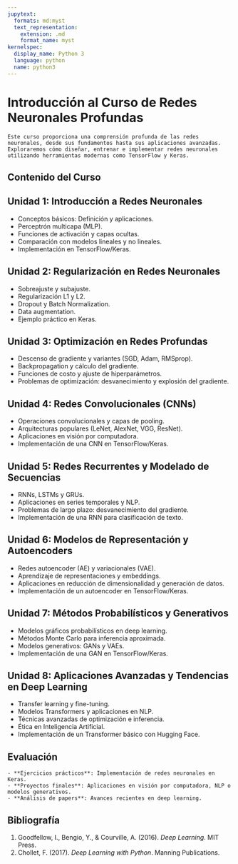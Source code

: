 ```yaml
---
jupytext:
  formats: md:myst
  text_representation:
    extension: .md
    format_name: myst
kernelspec:
  display_name: Python 3
  language: python
  name: python3
---
```


# Introducción al Curso de Redes Neuronales Profundas

```{admonition} Objetivo del Curso
Este curso proporciona una comprensión profunda de las redes neuronales, desde sus fundamentos hasta sus aplicaciones avanzadas. Exploraremos cómo diseñar, entrenar e implementar redes neuronales utilizando herramientas modernas como TensorFlow y Keras.
```

## Contenido del Curso



## **Unidad 1: Introducción a Redes Neuronales**
- Conceptos básicos: Definición y aplicaciones.
- Perceptrón multicapa (MLP).
- Funciones de activación y capas ocultas.
- Comparación con modelos lineales y no lineales.
- Implementación en TensorFlow/Keras.

## **Unidad 2: Regularización en Redes Neuronales**
- Sobreajuste y subajuste.
- Regularización L1 y L2.
- Dropout y Batch Normalization.
- Data augmentation.
- Ejemplo práctico en Keras.

## **Unidad 3: Optimización en Redes Profundas**
- Descenso de gradiente y variantes (SGD, Adam, RMSprop).
- Backpropagation y cálculo del gradiente.
- Funciones de costo y ajuste de hiperparámetros.
- Problemas de optimización: desvanecimiento y explosión del gradiente.

## **Unidad 4: Redes Convolucionales (CNNs)**
- Operaciones convolucionales y capas de pooling.
- Arquitecturas populares (LeNet, AlexNet, VGG, ResNet).
- Aplicaciones en visión por computadora.
- Implementación de una CNN en TensorFlow/Keras.

## **Unidad 5: Redes Recurrentes y Modelado de Secuencias**
- RNNs, LSTMs y GRUs.
- Aplicaciones en series temporales y NLP.
- Problemas de largo plazo: desvanecimiento del gradiente.
- Implementación de una RNN para clasificación de texto.

## **Unidad 6: Modelos de Representación y Autoencoders**
- Redes autoencoder (AE) y variacionales (VAE).
- Aprendizaje de representaciones y embeddings.
- Aplicaciones en reducción de dimensionalidad y generación de datos.
- Implementación de un autoencoder en TensorFlow/Keras.

## **Unidad 7: Métodos Probabilísticos y Generativos**
- Modelos gráficos probabilísticos en deep learning.
- Métodos Monte Carlo para inferencia aproximada.
- Modelos generativos: GANs y VAEs.
- Implementación de una GAN en TensorFlow/Keras.

## **Unidad 8: Aplicaciones Avanzadas y Tendencias en Deep Learning**
- Transfer learning y fine-tuning.
- Modelos Transformers y aplicaciones en NLP.
- Técnicas avanzadas de optimización e inferencia.
- Ética en Inteligencia Artificial.
- Implementación de un Transformer básico con Hugging Face.

## Evaluación

```{admonition} Criterios de Evaluación
- **Ejercicios prácticos**: Implementación de redes neuronales en Keras.
- **Proyectos finales**: Aplicaciones en visión por computadora, NLP o modelos generativos.
- **Análisis de papers**: Avances recientes en deep learning.
```


## Bibliografía

1. Goodfellow, I., Bengio, Y., & Courville, A. (2016). *Deep Learning*. MIT Press.
2. Chollet, F. (2017). *Deep Learning with Python*. Manning Publications.

